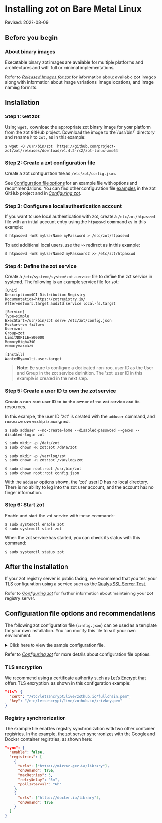 # Installing zot on Bare Metal Linux

Revised: 2022-08-09

## Before you begin

### About binary images

Executable binary zot images are available for multiple platforms and
architectures and with full or minimal implementations.

Refer to [*Released Images for zot*](../general/releases.md) for
information about available zot images along with information about
image variations, image locations, and image naming formats.

## Installation

### Step 1: Get zot

Using `wget,` download the appropriate zot binary image for your
platform from the [zot GitHub
project](https://github.com/project-zot/zot/releases). Download the
image to the\`/usr/bin/\` directory and rename it to `zot,` as in this
example:

    $ wget -O /usr/bin/zot  https://github.com/project-zot/zot/releases/download/v1.4.2-rc2/zot-linux-amd64

### Step 2: Create a zot configuration file

Create a zot configuration file as `/etc/zot/config.json`.

See [Configuration file options](#config-file-options) for an example file with
options and recommendations. You can find other configuration file
[examples](https://github.com/project-zot/zot/tree/main/examples) in the
zot GitHub project and in [*Configuring zot*](../admin-guide/admin-configuration.md).

### Step 3: Configure a local authentication account

If you want to use local authentication with zot, create a
`/etc/zot/htpasswd` file with an initial account entry using the
`htpasswd` command as in this example:

    $ htpasswd -bnB myUserName myPassword > /etc/zot/htpasswd

To add additional local users, use the `>>` redirect as in this example:

    $ htpasswd -bnB myUserName2 myPassword2 >> /etc/zot/htpasswd

### Step 4: Define the zot service

Create a `/etc/systemd/system/zot.service` file to define the zot service in systemd. The following is an example service file for zot:

    [Unit]
    Description=OCI Distribution Registry
    Documentation=https://zotregistry.io/
    After=network.target auditd.service local-fs.target

    [Service]
    Type=simple
    ExecStart=/usr/bin/zot serve /etc/zot/config.json
    Restart=on-failure
    User=zot
    Group=zot
    LimitNOFILE=500000
    MemoryHigh=30G
    MemoryMax=32G

    [Install]
    WantedBy=multi-user.target

> **Note:**
> Be sure to configure a dedicated non-root user ID as the User and Group in the zot service definition. The 'zot' user ID in this example is created in the next step.


### Step 5: Create a user ID to own the zot service

Create a non-root user ID to be the owner of the zot service and its resources.

In this example, the user ID 'zot' is created with the `adduser` command, and resource ownership is assigned.

    $ sudo adduser --no-create-home --disabled-password --gecos --disabled-login zot

    $ sudo mkdir -p /data/zot
    $ sudo chown -R zot:zot /data/zot

    $ sudo mkdir -p /var/log/zot
    $ sudo chown -R zot:zot /var/log/zot

    $ sudo chown root:root /usr/bin/zot
    $ sudo chown root:root config.json

With the `adduser` options shown, the 'zot' user ID has no local
directory. There is no ability to log into the zot user account, and the
account has no finger information.

### Step 6: Start zot

Enable and start the zot service with these commands:

    $ sudo systemctl enable zot
    $ sudo systemctl start zot

When the zot service has started, you can check its status with this
command:

    $ sudo systemctl status zot

## After the installation

If your zot registry server is public facing, we recommend that you test
your TLS configuration using a service such as the [Qualys SSL Server
Test](https://www.ssllabs.com/ssltest/).

Refer to [*Configuring zot*](../admin-guide/admin-configuration.md) for further information about maintaining your zot registry server.

<a name="config-file-options"></a>

## Configuration file options and recommendations

The following zot configuration file (`config.json`) can be used as a
template for your own installation. You can modify this file to suit
your own environment.


<details>
  <summary markdown="span">Click here to view the sample configuration file.</summary>

``` json
{
  "distSpecVersion":"1.0.1",
  "storage":{
    "dedupe": true,
    "gc": true,
    "gcDelay": "1h",
    "gcInterval": "6h",
    "rootDirectory":"/data/zot/"
  },
  "http": {
    "address":"0.0.0.0",
    "port":"443",
    "realm":"zot",
    "tls": {
      "cert": "/etc/letsencrypt/live/zothub.io/fullchain.pem",
      "key": "/etc/letsencrypt/live/zothub.io/privkey.pem"
    },
    "auth": {
      "htpasswd": {
        "path": "/etc/zot/htpasswd"
      },
      "failDelay": 5
    },
    "allowReadAccess": true
  },
  "log":{
    "level":"debug",
    "output":"/var/log/zot/zot.log",
    "audit":"/var/log/zot/zot-audit.log"
  },
  "extensions": {
    "search": {
      "enable": true,
      "cve": {
        "updateInterval": "24h"
      }
    },
    "sync": {
      "enable": false,
      "registries": [
        {
          "urls": ["https://mirror.gcr.io/library"],
          "onDemand": true,
          "maxRetries": 3,
          "retryDelay": "5m",
          "pollInterval": "6h"
        },
        {
          "urls": ["https://docker.io/library"],
          "onDemand": true
        }
      ]
    },
    "scrub": {
      "interval": "24h"
    }
  }
}
```

</details>

Refer to [*Configuring zot*](../admin-guide/admin-configuration.md) for more details about configuration file options.

### TLS encryption

We recommend using a certificate authority such as [Let’s
Encrypt](https://letsencrypt.org/) that offers TLS encryption, as shown
in this configuration example:

``` json
"tls": {
  "cert": "/etc/letsencrypt/live/zothub.io/fullchain.pem",
  "key": "/etc/letsencrypt/live/zothub.io/privkey.pem"
}
```

### Registry synchronization

The example file enables registry synchronization with two other
container registries. In the example, the zot server synchronizes with
the Google and Docker container registries, as shown here:

``` json
"sync": {
  "enable": false,
  "registries": [
    {
      "urls": ["https://mirror.gcr.io/library"],
      "onDemand": true,
      "maxRetries": 3,
      "retryDelay": "5m",
      "pollInterval": "6h"
    },
    {
      "urls": ["https://docker.io/library"],
      "onDemand": true
    }
  ]
}
```
